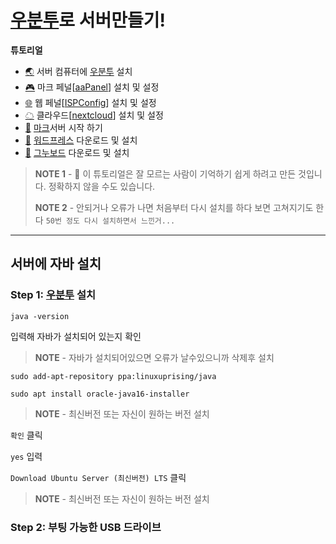 # [우분투](https://ubuntu.com/download/server)로 서버만들기!


**튜토리얼**

- [🌏](https://github.com/TWOJOB/server/blob/main/ubuntu/ubuntu.md) 서버 컴퓨터에 [우분투](https://ubuntu.com/download/server) 설치
- [🎮](https://github.com/TWOJOB/server/blob/main/ubuntu/aaPanel.md) 마크 페널[[aaPanel](https://www.aapanel.com/index.html)] 설치 및 설정
- [🌐](https://github.com/TWOJOB/server/blob/main/ubuntu/ISPConfig.md) 웹 페널[[ISPConfig](https://www.ispconfig.org/)] 설치 및 설정
- [☁](https://github.com/TWOJOB/server/blob/main/ubuntu/nextcloud.md) 클라우드[[nextcloud](https://nextcloud.com/)] 설치 및 설정
- [🚀](https://github.com/TWOJOB/server/blob/main/ubuntu/minecraftinsall.md) [마크](https://www.minecraft.net/ko-kr)서버 시작 하기
- [🚀](https://github.com/TWOJOB/server/blob/main/ubuntu/wordpress.md) [워드프레스](https://ko.wordpress.org/download/) 다운로드 및 설치
- [🚀](https://github.com/TWOJOB/server/blob/main/ubuntu/gnuboard.md) [그누보드](https://sir.kr/g5_pds) 다운로드 및 설치

> **NOTE 1** - 👋 이 튜토리얼은 잘 모르는 사람이 기억하기 쉽게 하려고 만든 것입니다. 정확하지 않을 수도 있습니다.
>
> **NOTE 2** - 안되거나 오류가 나면 처음부터 다시 설치를 하다 보면 고쳐지기도 한다   `50번 정도 다시 설치하면서 느낀거...`

----


## 서버에 자바 설치

### Step 1: [우분투](https://ubuntu.com/download/server) 설치

``` Linux
java -version
```
입력해 자바가 설치되어 있는지 확인

> **NOTE** - 자바가 설치되어있으면 오류가 날수있으니까 삭제후 설치

``` Linux
sudo add-apt-repository ppa:linuxuprising/java
```

``` Linux
sudo apt install oracle-java16-installer
```

> **NOTE** - 최신버전 또는 자신이 원하는 버전 설치

`확인` 클릭

`yes` 입력


`Download Ubuntu Server (최신버전) LTS` 클릭

> **NOTE** - 최신버전 또는 자신이 원하는 버전 설치

### Step 2: 부팅 가능한 USB 드라이브
